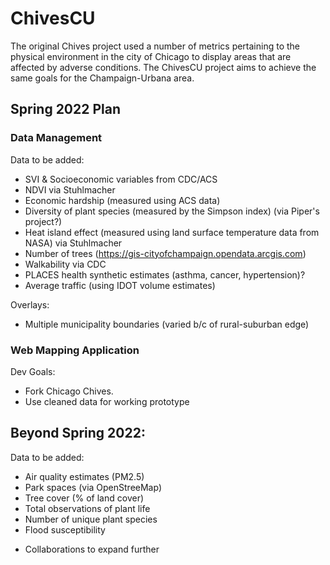 # ChivesCU
The original Chives project used a number of metrics pertaining to the physical environment in the city of Chicago to display areas that are affected by adverse conditions. The ChivesCU project aims to achieve the same goals for the Champaign-Urbana area.

## Spring 2022 Plan

### Data Management

Data to be added:
- SVI & Socioeconomic variables from CDC/ACS
- NDVI via Stuhlmacher
- Economic hardship (measured using ACS data)
- Diversity of plant species (measured by the Simpson index) (via Piper's project?) 
- Heat island effect (measured using land surface temperature data from NASA) via Stuhlmacher
- Number of trees (https://gis-cityofchampaign.opendata.arcgis.com)
- Walkability via CDC
- PLACES health synthetic estimates (asthma, cancer, hypertension)? 
- Average traffic (using IDOT volume estimates)

Overlays:
- Multiple municipality boundaries (varied b/c of rural-suburban edge)

### Web Mapping Application

Dev Goals:
- Fork Chicago Chives.
- Use cleaned data for working prototype

## Beyond Spring 2022:

Data to be added:
- Air quality estimates (PM2.5)
- Park spaces (via OpenStreeMap)
- Tree cover (% of land cover)
- Total observations of plant life
- Number of unique plant species
- Flood susceptibility
 
+ Collaborations to expand further



